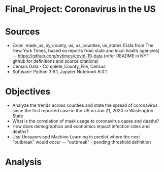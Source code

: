 # Final_Project: Coronavirus in the US

# Sources
- Excel: mask_us_by_county, us, us_counties, us_states (Data from The New York Times, based on reports from state and local health agencies)
-- https://github.com/nytimes/covid-19-data (refer README in NYT github for definitions and source citations)
- Census Data - Complete_County_File, Census
- Software: Python 3.6.1, Jupyter Notebook 6.0.1 

# Objectives
- Analyze the trends across counties and state the spread of coronavirus since the first reported case in the US on Jan 21, 2020 in Washington State
- What is the correlation of mask usage to coronavirus cases and deaths?
- How does demographics and economics impact infection rates and deaths? 
- Use Unsupervised Machine Learning to predict where the next "outbreak" would occur
-- "outbreak" - pending threshold definition

# Analysis




